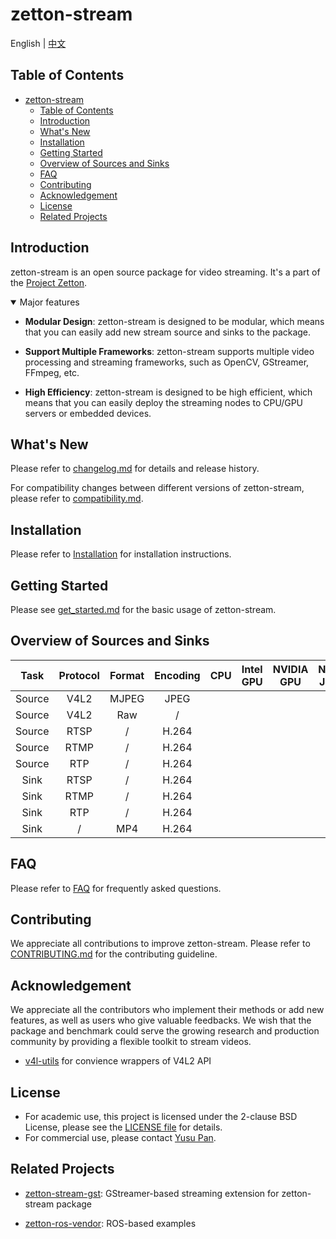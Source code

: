 # zetton-stream

English | [中文](README_zh-CN.md)

## Table of Contents

- [zetton-stream](#zetton-stream)
  - [Table of Contents](#table-of-contents)
  - [Introduction](#introduction)
  - [What's New](#whats-new)
  - [Installation](#installation)
  - [Getting Started](#getting-started)
  - [Overview of Sources and Sinks](#overview-of-sources-and-sinks)
  - [FAQ](#faq)
  - [Contributing](#contributing)
  - [Acknowledgement](#acknowledgement)
  - [License](#license)
  - [Related Projects](#related-projects)

## Introduction

zetton-stream is an open source package for video streaming. It's a part of the [Project Zetton](https://github.com/project-zetton).

<details open>
<summary>Major features</summary>

- **Modular Design**: zetton-stream is designed to be modular, which means that you can easily add new stream source and sinks to the package.

- **Support Multiple Frameworks**: zetton-stream supports multiple video processing and streaming frameworks, such as OpenCV, GStreamer, FFmpeg, etc.

- **High Efficiency**: zetton-stream is designed to be high efficient, which means that you can easily deploy the streaming nodes to CPU/GPU servers or embedded devices.

</details>

## What's New

Please refer to [changelog.md](docs/en/changelog.md) for details and release history.

For compatibility changes between different versions of zetton-stream, please refer to [compatibility.md](docs/en/compatibility.md).

## Installation

Please refer to [Installation](docs/en/get_started.md) for installation instructions.

## Getting Started

Please see [get_started.md](docs/en/get_started.md) for the basic usage of zetton-stream.

## Overview of Sources and Sinks

|  Task  | Protocol | Format | Encoding |  CPU  | Intel GPU | NVIDIA GPU | NVIDIA Jetson | Rockchip |
| :----: | :------: | :----: | :------: | :---: | :-------: | :--------: | :-----------: | :------: |
| Source |   V4L2   | MJPEG  |   JPEG   |       |           |            |               |          |
| Source |   V4L2   |  Raw   |    /     |       |           |            |               |          |
| Source |   RTSP   |   /    |  H.264   |       |           |            |               |          |
| Source |   RTMP   |   /    |  H.264   |       |           |            |               |          |
| Source |   RTP    |   /    |  H.264   |       |           |            |               |          |
|  Sink  |   RTSP   |   /    |  H.264   |       |           |            |               |          |
|  Sink  |   RTMP   |   /    |  H.264   |       |           |            |               |          |
|  Sink  |   RTP    |   /    |  H.264   |       |           |            |               |          |
|  Sink  |    /     |  MP4   |  H.264   |       |           |            |               |          |

## FAQ

Please refer to [FAQ](docs/en/faq.md) for frequently asked questions.

## Contributing

We appreciate all contributions to improve zetton-stream. Please refer to [CONTRIBUTING.md](.github/CONTRIBUTING.md) for the contributing guideline.

## Acknowledgement

We appreciate all the contributors who implement their methods or add new features, as well as users who give valuable feedbacks.
We wish that the package and benchmark could serve the growing research and production community by providing a flexible toolkit to stream videos.

- [v4l-utils](https://git.linuxtv.org/v4l-utils.git) for convience wrappers of V4L2 API

## License

- For academic use, this project is licensed under the 2-clause BSD License, please see the [LICENSE file](LICENSE) for details.
- For commercial use, please contact [Yusu Pan](mailto:xxdsox@gmail.com).

## Related Projects

- [zetton-stream-gst](https://github.com/project-zetton/zetton-stream-gst): GStreamer-based streaming extension for zetton-stream package

- [zetton-ros-vendor](https://github.com/project-zetton/zetton-ros-vendor): ROS-based examples
